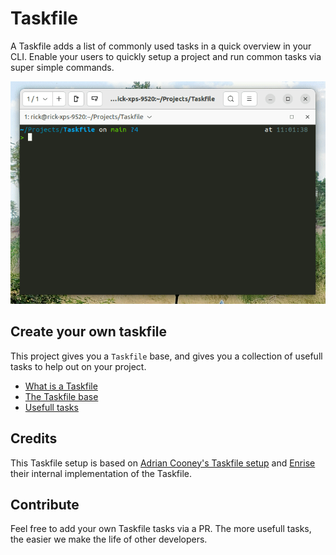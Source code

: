 # Taskfile

A Taskfile adds a list of commonly used tasks in a quick overview in your CLI. Enable your users to quickly setup a
project and run common tasks via super simple commands.

![CLI Taskfile preview](./docs/images/cli-preview.gif)

## Create your own taskfile

This project gives you a `Taskfile` base, and gives you a collection of usefull tasks to help out on your project.

- [What is a Taskfile](docs/what-is-a-taskfile.md)
- [The Taskfile base](docs/base.md)
- [Usefull tasks](docs/usefull-tasks.md)

## Credits

This Taskfile setup is based on [Adrian Cooney's Taskfile setup](https://github.com/adriancooney/Taskfile) and
[Enrise](https://enrise.com) their internal implementation of the Taskfile.

## Contribute

Feel free to add your own Taskfile tasks via a PR. The more usefull tasks, the easier we make the life of other
developers.
